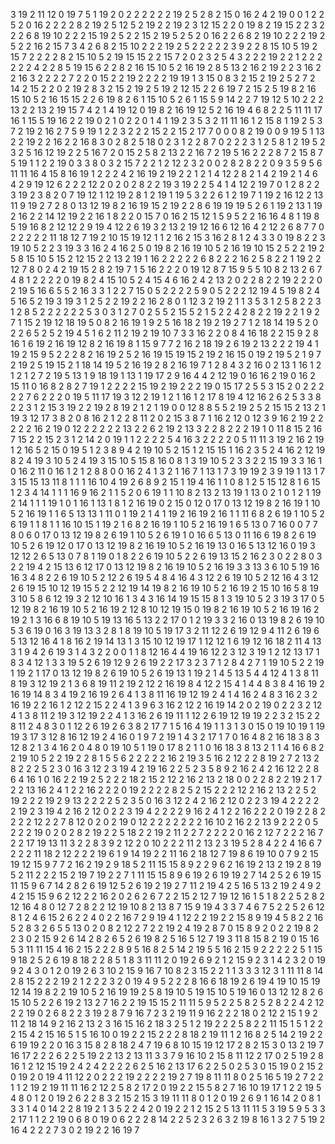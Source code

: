 3
19
2
11
12
0
19
7
5
1
19
2
0
2
2
2
2
2
2
19
2
5
2
8
2
15
0
16
2
4
2
19
0
0
1
2
2
5
2
0
16
2
2
2
2
8
2
19
2
5
12
5
2
19
2
2
19
2
3
12
15
2
2
0
19
8
2
19
15
2
2
3
2
2
2
6
8
19
10
2
2
2
15
19
2
5
2
2
15
2
19
5
2
5
2
0
16
2
2
6
8
2
19
10
2
2
2
19
2
5
2
2
16
2
15
7
3
4
2
6
8
2
15
10
2
2
2
19
2
5
2
2
2
2
2
3
9
2
2
8
15
10
5
19
2
15
7
2
2
2
2
8
2
15
10
5
2
19
15
15
2
2
15
7
2
0
2
3
2
5
4
3
2
2
2
19
2
2
1
2
2
2
2
2
2
4
2
2
8
5
19
15
6
2
2
8
2
16
15
10
5
2
16
19
2
8
5
13
2
16
2
19
2
2
3
16
2
2
16
3
2
2
2
2
7
2
2
0
15
2
2
19
2
2
2
2
19
19
1
3
15
0
8
3
2
15
2
19
2
5
2
7
2
14
2
15
2
2
0
2
19
2
8
3
2
15
2
19
2
5
19
2
12
15
2
2
6
19
7
2
15
2
5
19
8
2
16
15
10
5
2
16
15
15
2
2
6
19
8
2
6
1
15
10
5
2
6
1
15
5
9
14
2
2
7
19
12
5
10
2
2
2
13
2
2
13
2
19
15
7
4
2
1
4
19
12
0
19
8
2
16
19
12
5
2
16
19
4
6
8
2
2
5
11
11
17
16
1
15
5
19
16
2
2
19
0
2
1
0
2
2
0
1
4
1
19
2
3
5
3
2
11
11
16
1
2
15
8
1
19
2
5
3
7
2
19
2
16
2
7
5
9
19
1
2
2
3
2
2
2
15
2
2
15
2
17
7
0
0
0
8
2
19
0
0
9
19
5
1
13
2
2
19
2
2
16
2
2
16
8
3
0
2
8
2
5
18
0
2
3
1
2
2
8
7
0
2
2
2
3
1
2
5
8
1
2
19
5
2
3
2
5
16
12
19
2
2
5
16
7
2
0
15
2
5
8
2
13
2
2
16
7
2
19
5
16
2
2
2
8
7
2
15
8
7
5
19
1
1
2
2
19
0
3
3
8
0
3
2
15
7
2
2
1
2
12
2
3
2
0
0
2
8
2
8
2
2
0
9
3
5
9
5
6
11
11
16
4
15
8
16
19
1
2
2
2
4
2
16
19
2
19
2
2
1
2
1
4
12
2
8
2
1
4
2
19
2
1
4
6
4
2
9
19
12
6
2
2
2
12
2
0
2
0
2
8
2
2
19
3
19
2
2
5
4
1
4
12
2
19
7
0
1
2
8
2
2
3
19
2
3
8
2
0
7
19
12
1
12
19
2
8
1
2
19
1
19
5
3
2
2
6
1
2
19
7
1
19
2
16
12
2
13
11
9
19
2
7
2
8
0
13
12
19
8
2
16
19
15
2
19
2
2
8
6
19
19
19
5
2
6
1
19
2
13
1
19
2
16
2
2
14
12
19
2
2
16
1
8
2
2
0
15
7
0
16
2
15
12
1
5
9
5
2
2
16
16
4
8
1
19
8
5
19
16
8
2
12
12
2
9
19
4
12
2
6
19
3
2
13
2
19
12
16
6
12
16
4
2
12
2
6
8
7
7
0
2
2
2
2
2
11
18
12
7
19
2
10
15
19
12
1
1
2
16
2
15
3
16
2
8
1
2
4
3
3
0
19
8
2
2
3
19
10
5
2
2
3
19
3
3
16
2
4
16
2
5
0
19
8
2
16
19
10
5
2
16
19
10
15
2
5
2
2
19
2
5
8
15
10
5
15
2
12
15
2
2
13
2
19
1
16
2
2
2
2
2
6
8
2
2
2
16
2
5
8
2
2
1
19
2
2
12
7
8
0
2
4
2
19
15
2
8
2
19
7
1
5
16
2
2
2
0
19
12
8
7
15
9
5
5
10
8
2
13
2
6
7
4
8
1
2
2
2
2
0
19
8
2
4
15
10
5
2
4
15
4
6
16
2
4
2
13
2
0
2
2
8
2
2
19
2
2
2
0
2
19
5
16
6
5
5
2
16
3
3
1
2
2
7
15
0
5
2
2
2
2
5
9
0
5
2
2
2
12
19
4
5
19
8
2
4
5
16
5
2
19
3
19
3
1
2
5
2
2
19
2
2
16
2
8
0
1
12
3
2
19
2
1
1
3
5
3
1
2
5
8
2
2
3
1
2
8
5
2
2
2
2
2
2
5
3
0
3
1
2
7
0
2
5
5
2
15
5
2
1
5
2
2
4
2
8
2
2
19
2
2
1
9
2
7
1
15
2
19
12
18
19
5
0
8
2
16
19
1
9
2
5
16
18
2
19
2
19
2
7
1
2
18
14
19
5
2
0
2
2
6
5
2
5
2
19
4
5
1
6
2
11
2
19
2
19
10
7
3
3
16
2
2
0
8
4
16
18
2
2
15
9
2
8
16
1
6
19
2
16
19
12
8
2
16
19
8
1
15
9
7
7
2
16
2
18
19
2
6
19
2
13
2
2
2
19
4
1
19
2
15
9
5
2
2
2
8
2
16
19
2
5
2
16
19
15
19
15
2
19
2
16
15
0
19
2
19
5
2
1
9
7
2
19
2
5
19
15
2
1
18
14
19
5
2
16
19
2
8
2
16
19
7
1
2
8
4
3
2
16
0
2
13
1
16
1
2
1
2
1
2
7
2
19
5
13
1
9
18
19
1
13
1
19
17
2
9
16
4
4
2
12
19
0
16
16
2
19
0
16
2
15
11
0
16
8
2
8
2
7
19
1
2
2
2
2
15
19
2
19
2
2
2
19
0
15
17
2
5
5
3
15
2
0
2
2
2
2
2
7
6
2
2
2
0
19
5
11
17
19
3
12
2
19
1
2
1
16
1
2
17
8
19
4
12
16
2
6
2
5
3
3
8
2
2
3
1
2
15
3
19
2
2
19
2
8
19
2
1
2
1
19
0
0
12
8
8
5
5
2
19
2
5
2
15
15
2
13
2
1
19
3
12
17
3
8
2
0
8
16
2
1
2
2
8
11
2
0
2
15
3
8
7
1
16
2
12
0
12
3
9
16
2
19
2
2
2
2
2
16
2
19
0
12
2
2
2
2
2
13
2
2
6
2
19
2
13
3
2
2
8
2
2
2
19
1
0
11
8
15
2
16
7
15
2
2
15
2
3
1
2
14
2
0
19
1
1
2
2
2
2
5
4
16
3
2
2
2
2
0
5
11
11
3
19
2
16
2
19
1
2
16
5
2
15
0
19
5
1
2
3
8
9
4
2
19
10
5
2
15
1
2
15
15
1
16
2
3
5
2
4
16
2
12
19
8
2
4
19
3
10
5
2
4
19
3
15
10
5
15
8
16
0
8
1
3
19
10
5
2
3
3
2
2
15
19
3
3
16
1
0
16
2
11
0
16
1
2
1
2
8
8
0
0
16
2
4
1
3
2
1
16
7
1
13
1
7
3
19
19
2
3
9
19
1
13
1
7
3
15
15
13
11
8
1
1
1
16
10
4
19
2
6
8
9
2
15
1
19
4
16
1
1
0
8
1
2
5
15
12
8
1
6
15
1
2
3
4
14
1
1
1
16
9
16
2
1
1
5
2
0
6
19
1
1
10
8
2
13
2
13
19
1
13
0
2
1
0
1
2
1
19
2
14
1
1
1
19
1
0
1
16
1
13
1
8
1
2
16
19
0
2
15
0
12
0
17
0
13
12
19
8
2
16
19
1
10
5
2
16
19
1
1
6
5
13
13
1
11
0
1
19
2
1
4
1
19
2
16
19
2
16
1
1
11
6
8
2
6
19
1
10
5
2
6
19
1
1
8
1
1
16
10
15
1
19
2
1
6
8
2
16
19
1
10
5
2
16
19
1
6
5
13
0
7
16
0
0
7
7
8
0
6
0
17
0
13
12
19
8
2
6
19
1
10
5
2
6
19
1
0
16
6
5
13
0
11
16
6
19
8
2
6
19
10
5
2
6
19
12
0
17
0
13
12
19
8
2
16
19
10
5
2
16
19
13
0
16
5
13
12
16
0
19
3
12
12
2
6
5
13
0
7
8
1
19
0
1
8
2
2
6
19
10
5
2
2
6
19
13
15
2
16
2
3
0
2
2
8
0
3
2
2
19
4
2
15
13
6
12
17
0
13
12
19
8
2
16
19
10
5
2
16
19
3
3
13
3
6
10
5
19
16
16
3
4
8
2
2
6
19
10
5
2
12
2
6
19
5
4
8
4
16
4
3
12
2
6
19
10
5
2
12
16
4
3
12
2
6
19
15
10
12
19
15
5
2
2
12
19
14
19
8
2
16
19
10
5
2
16
19
2
15
10
16
5
8
19
3
10
5
8
6
12
19
3
2
12
10
16
1
3
4
3
16
14
19
15
15
8
1
3
19
10
5
2
3
19
3
17
0
5
12
19
8
2
16
19
10
5
2
16
19
2
12
8
10
12
19
15
0
19
8
2
16
19
10
5
2
16
19
16
2
19
2
1
3
16
6
8
19
10
5
19
13
16
5
13
2
2
17
0
1
2
19
3
3
2
16
0
13
19
8
2
6
19
10
5
3
6
19
0
16
3
19
13
3
2
8
1
8
19
10
5
19
17
3
2
11
12
2
6
19
12
9
4
11
2
6
19
6
5
13
12
16
4
1
8
16
2
19
14
13
1
3
15
10
12
19
17
1
12
12
1
6
19
12
16
18
2
11
4
13
3
1
9
4
2
6
19
3
1
4
3
2
2
0
0
1
1
8
12
16
4
4
19
16
12
2
3
12
3
19
1
2
12
13
17
1
8
3
4
12
1
3
3
19
5
2
6
19
12
9
2
6
19
2
2
17
3
2
3
7
1
2
8
4
2
7
1
19
10
5
2
2
19
1
19
2
1
17
0
13
12
19
8
2
6
19
10
5
2
6
19
13
1
19
2
1
4
5
13
5
4
4
12
4
1
3
8
11
8
19
3
12
19
2
1
3
6
8
19
11
2
19
2
12
2
16
19
8
4
12
2
15
4
1
4
4
8
3
8
4
16
19
2
16
19
14
8
3
4
19
2
16
19
2
6
4
1
3
8
11
16
19
12
19
2
4
1
4
16
2
4
8
3
16
2
3
2
16
19
2
2
16
1
2
12
2
15
2
2
4
1
3
9
6
3
16
2
12
2
16
19
14
2
0
2
19
0
2
2
3
2
12
4
1
3
8
11
2
19
3
12
19
2
2
4
1
3
16
2
6
19
11
1
12
2
6
19
12
19
19
2
2
3
2
15
2
2
8
11
2
4
8
3
0
1
12
2
6
19
2
6
3
8
2
17
7
1
5
16
4
19
1
1
3
1
3
0
15
0
19
10
19
1
19
19
3
17
3
12
8
16
12
19
2
4
16
0
1
9
7
2
19
1
4
3
2
17
1
7
0
16
4
8
2
16
18
3
8
3
12
8
2
1
3
4
16
2
0
4
8
0
19
10
5
1
19
0
17
8
2
1
1
0
16
18
3
8
13
2
1
1
4
16
6
8
2
2
19
10
5
2
2
19
2
2
8
1
5
5
6
2
2
2
2
2
16
2
19
3
5
16
2
12
2
2
8
19
2
7
2
13
2
8
2
2
2
5
2
3
0
16
3
12
2
3
19
4
2
19
16
2
2
5
2
3
5
8
9
2
16
2
4
2
16
12
2
2
8
6
4
16
1
0
16
2
2
19
2
5
2
2
2
18
2
15
2
12
2
16
2
13
2
18
0
0
2
2
8
2
2
19
2
1
7
2
2
13
16
2
4
1
2
2
16
2
2
2
0
19
2
2
2
2
8
2
5
2
15
2
2
2
12
2
16
2
13
2
2
5
2
19
2
2
2
19
2
9
13
2
2
2
2
5
2
3
5
0
16
3
12
2
4
2
16
2
12
0
2
2
3
19
4
2
2
2
2
2
19
2
3
19
4
2
16
2
12
0
2
2
3
19
4
2
2
2
2
9
16
2
4
1
2
2
16
2
2
2
0
19
2
2
8
2
2
2
2
12
2
2
7
8
12
0
2
0
2
19
0
12
2
2
2
2
2
2
2
16
10
2
16
2
2
13
9
2
2
2
0
5
2
2
2
19
0
2
0
2
8
2
19
2
2
5
18
2
2
19
2
11
2
2
7
2
2
2
2
0
16
2
12
7
2
2
2
16
7
2
2
17
19
13
11
3
2
2
8
3
9
2
12
2
0
10
2
2
2
11
2
13
2
3
19
5
2
8
4
2
2
4
16
6
7
2
2
2
11
18
2
12
2
2
2
19
6
1
9
14
19
2
2
11
16
2
18
12
7
19
8
6
19
10
0
7
9
2
15
19
12
15
9
7
7
2
16
2
19
2
9
18
5
2
11
15
15
8
9
2
2
9
6
2
16
19
2
13
2
19
2
8
19
5
2
11
2
2
2
15
2
19
7
19
2
2
7
1
11
15
15
8
9
6
19
2
6
19
19
2
7
14
2
5
2
6
19
15
11
15
9
6
7
14
2
8
2
6
19
12
5
2
6
19
2
19
2
7
11
2
19
4
2
5
16
5
13
2
19
2
4
9
2
4
2
15
15
9
6
2
12
2
2
16
2
0
2
6
2
6
7
2
2
15
2
12
7
19
12
16
1
5
1
8
2
2
5
2
8
2
12
16
4
8
0
12
7
2
8
2
2
12
19
10
8
2
13
8
7
15
9
19
4
3
3
7
4
6
7
5
2
2
5
2
6
12
8
1
2
4
6
15
2
6
2
2
4
0
2
2
16
7
2
9
19
4
1
12
2
2
19
2
2
15
8
9
19
4
5
8
2
2
16
5
2
8
3
2
6
5
5
13
0
2
0
8
2
12
2
7
2
2
19
2
4
19
2
8
7
0
15
8
9
2
0
2
2
19
8
2
2
3
0
2
15
9
2
6
14
2
8
2
6
5
2
6
19
8
2
5
16
5
12
7
19
3
11
8
15
8
2
19
0
15
16
5
3
11
11
15
4
16
2
15
2
2
2
8
9
5
16
8
2
5
14
2
19
5
5
16
2
15
9
2
2
2
2
2
5
1
15
9
18
2
5
2
6
19
8
18
2
2
8
5
1
8
3
11
11
2
0
19
2
6
9
2
1
2
15
9
2
3
1
4
2
3
2
0
19
9
2
4
3
0
1
2
0
19
2
6
3
10
2
15
9
16
7
10
8
2
3
15
2
2
1
1
3
3
3
12
3
1
11
11
8
14
2
8
15
2
2
2
19
2
1
2
2
2
3
2
0
19
4
9
5
2
2
2
8
16
6
18
19
2
6
19
4
19
10
15
19
12
14
19
8
2
2
19
10
5
2
16
19
19
2
5
8
19
10
5
19
15
10
5
19
16
0
13
12
12
8
2
6
15
10
5
2
2
6
19
2
13
2
7
16
2
2
19
15
15
2
11
11
5
9
5
2
2
5
8
2
5
2
8
2
2
4
2
12
2
2
19
0
2
6
8
2
2
3
19
2
8
7
9
16
7
2
3
2
19
11
9
16
2
2
2
18
0
2
12
2
15
1
9
2
11
2
18
14
9
2
16
2
13
2
3
16
15
16
2
18
3
2
5
1
2
19
2
2
2
5
8
2
2
11
15
1
5
1
2
2
2
15
4
2
15
16
5
1
5
16
10
0
19
2
2
15
2
2
2
8
18
2
19
11
1
2
16
8
2
5
14
2
19
2
2
6
19
19
2
2
0
16
3
15
8
2
8
18
2
4
7
19
6
8
10
15
19
12
17
2
8
2
15
3
0
13
2
19
7
16
17
2
2
2
6
2
2
5
19
2
2
13
2
13
11
3
3
7
9
16
10
2
15
8
11
12
2
17
0
2
5
19
2
8
16
1
2
12
15
19
2
4
2
4
2
2
2
2
6
2
5
16
2
13
17
6
2
2
5
0
2
5
3
0
15
19
0
2
15
2
0
19
2
0
19
4
11
12
2
0
2
2
2
19
2
2
2
2
19
2
7
19
8
11
11
8
0
2
5
16
5
19
2
7
2
2
1
1
2
19
2
19
11
11
16
2
12
2
5
8
2
17
2
0
19
2
2
15
5
8
2
7
16
10
19
17
1
2
2
19
5
4
8
0
1
2
0
19
2
6
2
2
8
3
2
15
2
15
3
19
11
11
8
0
1
2
0
19
2
6
9
1
16
14
2
0
8
1
3
3
1
4
0
14
2
2
8
19
2
1
3
5
2
2
4
2
0
19
2
2
1
2
15
2
5
13
11
11
5
3
19
5
9
5
3
3
2
17
1
1
2
2
19
0
6
8
0
19
0
6
2
2
2
8
14
2
2
5
2
3
2
6
3
2
19
8
16
1
3
2
7
5
19
2
16
4
2
2
2
7
3
0
2
19
2
2
16
19
7
